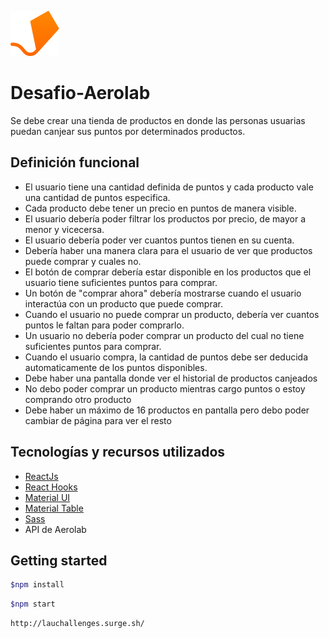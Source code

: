 ![GitHub Logo](https://github.com/LauVaca/Desafio-Aerolab/blob/main/desafio-aerolab/front/public/aerolab-logo.svg) 
# Desafio-Aerolab
Se debe crear una tienda de productos en donde las personas usuarias puedan canjear sus puntos por determinados productos.

## Definición funcional

- El usuario tiene una cantidad definida de puntos y cada producto vale una cantidad de puntos especifica.
- Cada producto debe tener un precio en puntos de manera visible.
- El usuario debería poder filtrar los productos por precio, de mayor a menor y vicecersa.
- El usuario debería poder ver cuantos puntos tienen en su cuenta.
- Debería haber una manera clara para el usuario de ver que productos puede comprar y cuales no.
- El botón de comprar debería estar disponible en los productos que el usuario tiene suficientes puntos para comprar.
- Un botón de "comprar ahora" debería mostrarse cuando el usuario interactúa con un producto que puede comprar.
- Cuando el usuario no puede comprar un producto, debería ver cuantos puntos le faltan para poder comprarlo.
- Un usuario no debería poder comprar un producto del cual no tiene suficientes puntos para comprar.
- Cuando el usuario compra, la cantidad de puntos debe ser deducida automaticamente de los puntos disponibles.
- Debe haber una pantalla donde ver el historial de productos canjeados
- No debo poder comprar un producto mientras cargo puntos o estoy comprando otro producto
- Debe haber un máximo de 16 productos en pantalla pero debo poder cambiar de página para ver el resto

## Tecnologías y recursos utilizados
- [ReactJs](https://es.reactjs.org/)
- [React Hooks](https://es.reactjs.org/docs/hooks-intro.html)
- [Material UI](https://material-ui.com/)
- [Material Table](https://material-table.com/#/)
- [Sass](https://sass-lang.com/)
- API de Aerolab

## Getting started
```bash
$npm install
```
```bash
$npm start
```
```bash
http://lauchallenges.surge.sh/
 ```

